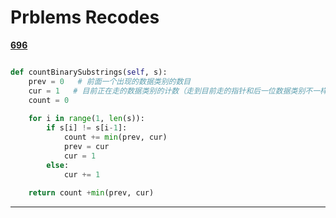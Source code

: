 # Prblems Recodes

**[696](https://leetcode.com/problems/count-binary-substrings/)**
```python

def countBinarySubstrings(self, s):
    prev = 0   # 前面一个出现的数据类别的数目
    cur = 1   # 目前正在走的数据类别的计数（走到目前走的指针和后一位数据类别不一样时停止计数，得到此数据种类的数目）
    count = 0
        
    for i in range(1, len(s)):
        if s[i] != s[i-1]:
            count += min(prev, cur)
            prev = cur
            cur = 1
        else:
            cur += 1
                
    return count +min(prev, cur)

```

****
